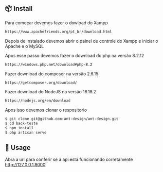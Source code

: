 
## 📦 Install

Para começar devemos fazer o dowload do Xampp
```bash
https://www.apachefriends.org/pt_br/download.html
```
Depois de instalado devemos abrir o painel de controle do Xampp e iniciar o Apache e o MySQL

Apos esse passo devemos fazer o download do php na versão 8.2.12
```bash
https://windows.php.net/download#php-8.2
```
Fazer download do composer na versão 2.6.15
```bash
https://getcomposer.org/download/
```
Fazer download do NodeJS na versão 18.18.2
```bash
https://nodejs.org/en/download
```

Apos isso devemos clonar o respositorio

```bash
$ git clone git@github.com:ant-design/ant-design.git
$ cd back-teste     
$ npm install
$ php artisan serve
```

## 🔨 Usage

Abra a url para conferir se a api está funcionando corretamente http://127.0.0.1:8000
